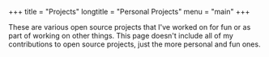+++
title = "Projects"
longtitle = "Personal Projects"
menu = "main"
+++

These are various open source projects that I've worked on for fun or as part of working on other things.
This page doesn't include all of my contributions to open source projects, just the more personal and fun ones.